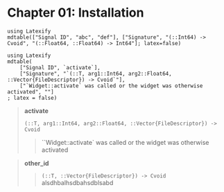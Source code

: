 # Chapter 01: Installation

```@eval
using Latexify
mdtable(["Signal ID", "abc", "def"], ["Signature", "(::Int64) -> Cvoid", "(::Float64, ::Float64) -> Int64"]; latex=false)
```

```@eval
using Latexify
mdtable(
    ["Signal ID", `activate`], 
    ["Signature", "`(::T, arg1::Int64, arg2::Float64, ::Vector{FileDescriptor}) -> Cvoid`"],
    ["`Widget::activate` was called or the widget was otherwise activated", ""]
; latex = false)
```

> **activate**   
> ```
> (::T, arg1::Int64, arg2::Float64, ::Vector{FileDescriptor}) -> Cvoid
> ```
> > ``Widget::activate` was called or the widget was otherwise activated

> **other_id**   
> > ```(::T, ::Vector{FileDescriptor}) -> Cvoid```
> alsdhbalhsdbahsdblsabd
